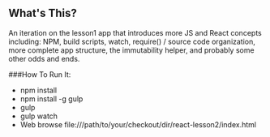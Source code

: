 ## What's This?
An iteration on the lesson1 app that introduces more JS and React concepts including: NPM, build scripts, watch, require() / source code organization, more complete app structure, the immutability helper, and probably some other odds and ends.

###How To Run It:
* npm install
* npm install -g gulp
* gulp
* gulp watch
* Web browse file:///path/to/your/checkout/dir/react-lesson2/index.html
